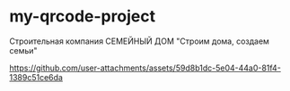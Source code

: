 # my-qrcode-project
Строительная компания СЕМЕЙНЫЙ ДОМ "Строим дома, создаем семьи"


https://github.com/user-attachments/assets/59d8b1dc-5e04-44a0-81f4-1389c51ce6da

